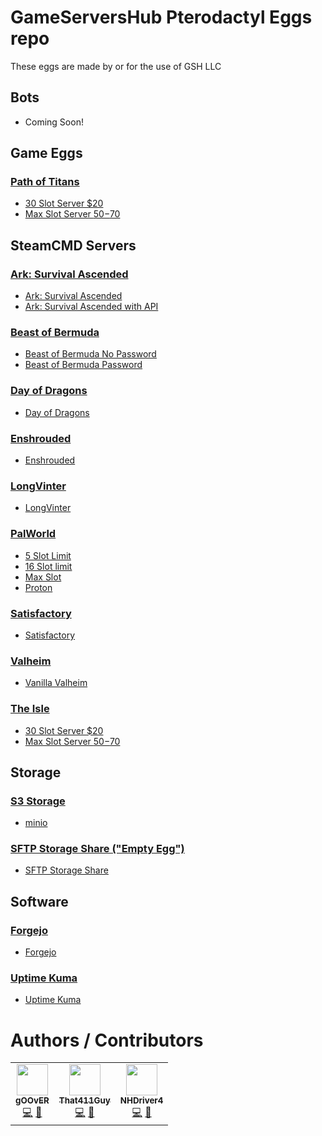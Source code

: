 # GameServersHub Pterodactyl Eggs repo
These eggs are made by or for the use of GSH LLC

## Bots

* Coming Soon!

## Game Eggs

### [Path of Titans](/game_eggs/own_games/path_of_titans)

* [30 Slot Server $20](/game_eggs/own_games/path_of_titans/30_slot.json)
* [Max Slot Server $50-$70](/game_eggs/own_games/path_of_titans/30_slot.json)

## SteamCMD Servers

### [Ark: Survival Ascended](/game_eggs/steamcmd/ark_survival_ascended)

* [Ark: Survival Ascended](/game_eggs/steamcmd/ark_survival_ascended/basic_asa.json)
* [Ark: Survival Ascended with API](/game_eggs/steamcmd/ark_survival_ascended/api_asa.json)

### [Beast of Bermuda](/game_eggs/steamcmd/beast_of_bermuda)

* [Beast of Bermuda No Password](/game_eggs/steamcmd/beast_of_bermuda/beast_of_bermuda_nopass.json)
* [Beast of Bermuda Password](/game_eggs/steamcmd/beast_of_bermuda/beast_of_bermuda_pass.json)

### [Day of Dragons](/game_eggs/steamcmd/day_of_dragons)

* [Day of Dragons](/game_eggs/steamcmd/day_of_dragons/day_of_dragons.json)

### [Enshrouded](/game_eggs/steamcmd/enshrouded)

* [Enshrouded](/game_eggs/steamcmd/enshrouded/basic_enshrouded.json)

### [LongVinter](/game_eggs/steamcmd/longvinter)

* [LongVinter](/game_eggs/steamcmd/longvinter/longvinter.json)

### [PalWorld](/game_eggs/steamcmd/palworld)

* [5 Slot Limit](/game_eggs/steamcmd/palworld/5_slot_pw.json)
* [16 Slot limit](/game_eggs/steamcmd/palworld/16_slot_pw.json)
* [Max Slot](/game_eggs/steamcmd/palworld/basic_palworld.json)
* [Proton](/game_eggs/steamcmd/palworld/proton_palworld.json)

### [Satisfactory](/game_eggs/steamcmd/satisfactory)

* [Satisfactory](/game_eggs/steamcmd/satisfactory/basic_satisfactory.json)

### [Valheim](/game_eggs/steamcmd/valheim/)

* [Vanilla Valheim](/game_eggs/steamcmd/valheim/vanilla/egg-valheim-by-g-s-h.json)

### [The Isle](/the_isle)

* [30 Slot Server $20](/game_eggs/steamcmd/the_isle/30_slot_isle.json)
* [Max Slot Server $50-$70](/game_eggs/steamcmd/the_isle/basic_the_isle.json)


## Storage

### [S3 Storage](/storage)

* [minio](/storage/minio)

### [SFTP Storage Share ("Empty Egg")](/storage/sftp_storage_share)

* [SFTP Storage Share](/storage/sftp_storage_share)

## Software

### [Forgejo](/software/forgejo)

* [Forgejo](/software/forgejo/egg-forgejo.json)

### [Uptime Kuma](/apps/uptime-kuma)

* [Uptime Kuma](/apps/uptime-kuma/egg-uptime-kuma.json)


# Authors / Contributors
<!-- prettier-ignore-start -->
<!-- markdownlint-disable -->
<table>
    <tr>
        <td align="center">
            <a href="https://github.com/gOOvER">
                <img src="https://avatars.githubusercontent.com/u/116325" width="50px;" alt=""/><br /><sub><b>gOOvER</b></sub>
            </a>
            <br />
            <a href="https://github.com/That411Guy/Ptero-Eggs/commits?author=gOOvER" title="Codes">💻</a>
            <a href="https://github.com/That411Guy/Ptero-Eggs/commits?author=gOOvER" title="Maintains">🔨</a>
        </td>
        <td align="center">
            <a href="https://github.com/That411Guy">
                <img src="https://avatars.githubusercontent.com/u/100328348" width="50px;" alt=""/><br /><sub><b>That411Guy</b></sub>
            </a>
            <br />
            <a href="https://github.com/That411Guy/Ptero-Eggs/commits?author=That411Guy" title="Codes">💻</a>
            <a href="https://github.com/That411Guy/Ptero-Eggs/commits?author=That411Guy" title="Maintains">🔨</a>
        </td>
        <td align="center">
            <a href="https://github.com/NHDriver4">
                <img src="https://avatars.githubusercontent.com/u/49725" width="50px;" alt=""/><br /><sub><b>NHDriver4</b></sub>
            </a>
            <br />
            <a href="https://github.com/That411Guy/Ptero-Eggs/commits?author=NHDriver4" title="Codes">💻</a>
            <a href="https://github.com/That411Guy/Ptero-Eggs/commits?author=NHDriver4" title="Maintains">🔨</a>
        </td>         
    </tr>
</table>
<!-- markdownlint-enable -->
<!-- prettier-ignore-end -->
